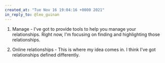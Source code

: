 ```yaml
---
created_at: "Tue Nov 16 19:04:16 +0000 2021"
in_reply_to: @leo_guinan
---
```


1. Manage - I've got to provide tools to help you manage your relationships. Right now, I'm focusing on finding and highlighting those relationships.

2. Online relationships - This is where my idea comes in. I think I've got relationships defined differently.